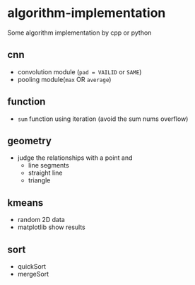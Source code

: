 # algorithm-implementation
Some algorithm implementation by cpp or python


## cnn
- convolution module (`pad = VAILID` or `SAME`)
- pooling module(`max` OR `average`)


## function
- `sum` function using iteration (avoid the sum nums overflow)

## geometry
- judge the relationships with a point and
    - line segments
    - straight line
    - triangle

## kmeans
- random 2D data
- matplotlib show results

## sort
- quickSort
- mergeSort
